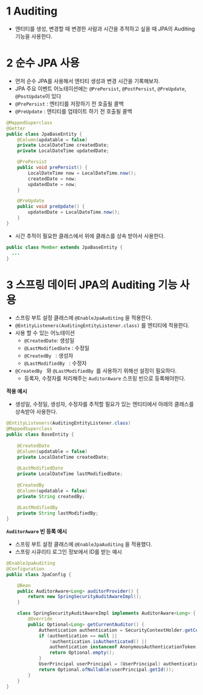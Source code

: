 # 1 Auditing

* 엔티티를 생성, 변경할 때 변경한 사람과 시간을 추적하고 싶을 때 JPA의 Auditing 기능을 사용한다.



# 2 순수 JPA 사용 

* 먼저 순수 JPA를 사용해서 엔티티 생성과 변경 시간을 기록해보자.
* JPA 주요 이벤트 어노테이션에는 `@PrePersist`, `@PostPersist`, `@PreUpdate`, `@PostUpdate`이 있다
*  `@PrePersist` : 엔티티를 저장하기 전 호출될 콜백
*  `@PreUpdate` : 엔티티를 업테이트 하기 전 호출될 콜백

```java
@MappedSuperclass
@Getter
public class JpaBaseEntity {
    @Column(updatable = false)
    private LocalDateTime createdDate;
    private LocalDateTime updatedDate;

    @PrePersist
    public void prePersist() {
        LocalDateTime now = LocalDateTime.now();
        createdDate = now;
        updatedDate = now;
    }

    @PreUpdate
    public void preUpdate() {
        updatedDate = LocalDateTime.now();
    }
}
```

* 시간 추적이 필요한 클래스에서 위에 클래스를 상속 받아서 사용한다.

```java
public class Member extends JpaBaseEntity {
  ...
}
```



# 3 스프링 데이터 JPA의 Auditing 기능 사용

* 스프링 부트 설정 클래스에 `@EnableJpaAuditing` 을 적용한다.
* `@EntityListeners(AuditingEntityListener.class)` 를 엔티티에 적용한다.
* 사용 할 수 있는 어노테이션
  * `@CreatedDate`: 생성일
  * `@LastModifiedDate` : 수정일
  * `@CreatedBy ` : 생성자
  * `@LastModifiedBy ` : 수정자
* `@CreatedBy ` 와 `@LastModifiedBy `를 사용하기 위해선 설정이 필요하다.
  * 등록자, 수정자를 처리해주는 `AuditorAware` 스프링 빈으로 등록해야한다.



**적용 예시** 

* 생성일, 수정일, 생성자, 수정자를 추적할 필요가 있는 엔티티에서 아래의 클래스를 상속받아 사용한다.

```java
@EntityListeners(AuditingEntityListener.class)
@MappedSuperclass
public class BaseEntity {
    
    @CreatedDate
    @Column(updatable = false)
    private LocalDateTime createdDate;
    
    @LastModifiedDate
    private LocalDateTime lastModifiedDate;
    
    @CreatedBy
    @Column(updatable = false)
    private String createdBy;
    
    @LastModifiedBy
    private String lastModifiedBy;
}
```



**`AuditorAware` 빈 등록 예시**

* 스프링 부트 설정 클래스에 `@EnableJpaAuditing` 을 적용했다.
* 스프링 시큐리티 로그인 정보에서 ID를 받는 예시

```java
@EnableJpaAuditing
@Configuration
public class JpaConfig {

    @Bean
    public AuditorAware<Long> auditorProvider() {
        return new SpringSecurityAuditAwareImpl();
    }

    class SpringSecurityAuditAwareImpl implements AuditorAware<Long> {
        @Override
        public Optional<Long> getCurrentAuditor() {
            Authentication authentication = SecurityContextHolder.getContext().getAuthentication();
            if (authentication == null ||
                !authentication.isAuthenticated() ||
                authentication instanceof AnonymousAuthenticationToken) {
                return Optional.empty();
            }
            UserPrincipal userPrincipal = (UserPrincipal) authentication.getPrincipal();
            return Optional.ofNullable(userPrincipal.getId());
        }
    }
}
```